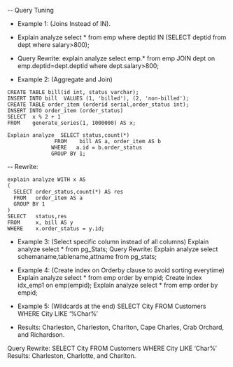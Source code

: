 -- Query Tuning 
 - Example 1: (Joins Instead of IN).

 - Explain analyze select * from emp where deptid IN (SELECT deptid from dept where salary>800);
-  Query Rewrite:
    explain analyze select emp.* from emp JOIN dept on emp.deptid=dept.deptid where dept.salary>800;
 - Example 2: (Aggregate and Join)
```
CREATE TABLE bill(id int, status varchar);
INSERT INTO bill  VALUES (1, 'billed'), (2, 'non-billed');
CREATE TABLE order_item (orderid serial,order_status int);
INSERT INTO order_item (order_status)
SELECT  x % 2 + 1
FROM    generate_series(1, 1000000) AS x;

Explain analyze  SELECT status,count(*)
               FROM    bill AS a, order_item AS b
              WHERE   a.id = b.order_status
              GROUP BY 1;
```
-- Rewrite:
```
explain analyze WITH x AS
( 
  SELECT order_status,count(*) AS res
  FROM   order_item AS a
  GROUP BY 1
)
SELECT   status,res
FROM     x, bill AS y
WHERE    x.order_status = y.id;
```

 - Example 3: (Select specific column instead of all columns)
    Explain analyze select * from pg_Stats;
    Query Rewrite:
    Explain analyze select schemaname,tablename,attname from pg_stats;

 - Example 4: (Create index on Orderby clause to avoid sorting everytime)
    Explain analyze select * from emp order by empid;
    Create index idx_emp1 on emp(empid);
    Explain analyze select * from emp order by empid; 

 - Example 5: (Wildcards at the end)
    SELECT City FROM Customers WHERE City LIKE ‘%Char%’
 - Results:
    Charleston, Charleston, Charlton, Cape Charles, Crab Orchard, and Richardson.

Query Rewrite:
SELECT City FROM Customers WHERE City LIKE ‘Char%’
Results:
Charleston, Charlotte, and Charlton.


